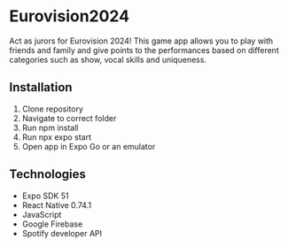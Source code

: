 # Eurovision2024

Act as jurors for Eurovision 2024! This game app allows you to play with friends and family and give points to the performances based on different categories such as show, vocal skills and uniqueness.

## Installation
1. Clone repository
2. Navigate to correct folder
3. Run npm install
4. Run npx expo start
5. Open app in Expo Go or an emulator

## Technologies
- Expo SDK 51
- React Native 0.74.1
- JavaScript
- Google Firebase
- Spotify developer API
